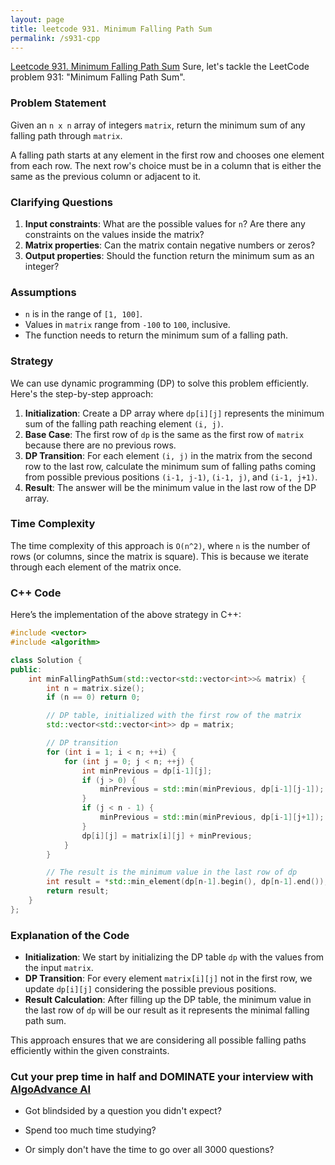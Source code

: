 ```yaml
---
layout: page
title: leetcode 931. Minimum Falling Path Sum
permalink: /s931-cpp
---
```

[Leetcode 931. Minimum Falling Path Sum](https://algoadvance.github.io/algoadvance/l931)
Sure, let's tackle the LeetCode problem 931: "Minimum Falling Path Sum".

### Problem Statement

Given an `n x n` array of integers `matrix`, return the minimum sum of any falling path through `matrix`.

A falling path starts at any element in the first row and chooses one element from each row. The next row's choice must be in a column that is either the same as the previous column or adjacent to it.

### Clarifying Questions
1. **Input constraints**: What are the possible values for `n`? Are there any constraints on the values inside the matrix?
2. **Matrix properties**: Can the matrix contain negative numbers or zeros? 
3. **Output properties**: Should the function return the minimum sum as an integer?

### Assumptions
- `n` is in the range of `[1, 100]`.
- Values in `matrix` range from `-100` to `100`, inclusive.
- The function needs to return the minimum sum of a falling path.

### Strategy
We can use dynamic programming (DP) to solve this problem efficiently. Here's the step-by-step approach:

1. **Initialization**: Create a DP array where `dp[i][j]` represents the minimum sum of the falling path reaching element `(i, j)`.
2. **Base Case**: The first row of `dp` is the same as the first row of `matrix` because there are no previous rows.
3. **DP Transition**: For each element `(i, j)` in the matrix from the second row to the last row, calculate the minimum sum of falling paths coming from possible previous positions `(i-1, j-1)`, `(i-1, j)`, and `(i-1, j+1)`.
4. **Result**: The answer will be the minimum value in the last row of the DP array.

### Time Complexity
The time complexity of this approach is `O(n^2)`, where `n` is the number of rows (or columns, since the matrix is square). This is because we iterate through each element of the matrix once.

### C++ Code

Here’s the implementation of the above strategy in C++:

```cpp
#include <vector>
#include <algorithm>

class Solution {
public:
    int minFallingPathSum(std::vector<std::vector<int>>& matrix) {
        int n = matrix.size();
        if (n == 0) return 0;

        // DP table, initialized with the first row of the matrix
        std::vector<std::vector<int>> dp = matrix;

        // DP transition
        for (int i = 1; i < n; ++i) {
            for (int j = 0; j < n; ++j) {
                int minPrevious = dp[i-1][j];
                if (j > 0) {
                    minPrevious = std::min(minPrevious, dp[i-1][j-1]);
                }
                if (j < n - 1) {
                    minPrevious = std::min(minPrevious, dp[i-1][j+1]);
                }
                dp[i][j] = matrix[i][j] + minPrevious;
            }
        }

        // The result is the minimum value in the last row of dp
        int result = *std::min_element(dp[n-1].begin(), dp[n-1].end());
        return result;
    }
};
```

### Explanation of the Code
- **Initialization**: We start by initializing the DP table `dp` with the values from the input `matrix`.
- **DP Transition**: For every element `matrix[i][j]` not in the first row, we update `dp[i][j]` considering the possible previous positions.
- **Result Calculation**: After filling up the DP table, the minimum value in the last row of `dp` will be our result as it represents the minimal falling path sum.

This approach ensures that we are considering all possible falling paths efficiently within the given constraints.


### Cut your prep time in half and DOMINATE your interview with [AlgoAdvance AI](https://algoAdvance.com)

- Got blindsided by a question you didn't expect?

- Spend too much time studying?

- Or simply don't have the time to go over all 3000 questions?

